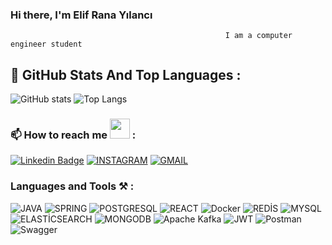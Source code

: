 ### Hi there, I'm Elif Rana Yılancı  
                                                    I am a computer engineer student




## 📌 GitHub Stats And Top Languages :

![GitHub stats](https://github-readme-stats.vercel.app/api?username=ElifRana&theme=blue-green)
![Top Langs](https://github-readme-stats.vercel.app/api/top-langs/?username=ElifRana&layout=compact&theme=midnight-purple)


### 📫 How to reach me <img src="https://github.com/canozyigiit/canozyigiit/blob/main/handshake.gif" height="32px"> :


[![Linkedin Badge](https://img.shields.io/badge/ElifRana-%20on%20linkedin-blue?style=for-the-badge&logo=linkedin)](https://www.linkedin.com/in/elif-rana-y%C4%B1lanc%C4%B1-1ba3801a3///)
[![INSTAGRAM](https://img.shields.io/badge/Instagram-E4405F?style=for-the-badge&logo=instagram&logoColor=white)](https://www.instagram.com/elifranaylnc/) 
[![GMAIL](https://img.shields.io/badge/Gmail-D14836?style=for-the-badge&logo=gmail&logoColor=white)](mailto:elifranaylnc61@gmail.com)                                                                                                                                              

### Languages and Tools ⚒ :

![JAVA](https://img.shields.io/badge/Java-ED8B00?style=for-the-badge&logo=java&logoColor=white)
![SPRING](https://img.shields.io/badge/Spring-6DB33F?style=for-the-badge&logo=spring&logoColor=white)
![POSTGRESQL](https://img.shields.io/badge/PostgreSQL-316192?style=for-the-badge&logo=postgresql&logoColor=white)
![REACT](https://img.shields.io/badge/React-20232A?style=for-the-badge&logo=react&logoColor=61DAFB)
![Docker](https://img.shields.io/badge/docker-%230db7ed.svg?style=for-the-badge&logo=docker&logoColor=white)
![REDİS](https://img.shields.io/badge/redis-CC0000.svg?&style=for-the-badge&logo=redis&logoColor=white)
![MYSQL](https://img.shields.io/badge/MySQL-00000F?style=for-the-badge&logo=mysql&logoColor=white)
![ELASTİCSEARCH](https://img.shields.io/badge/Elastic_Search-005571?style=for-the-badge&logo=elasticsearch&logoColor=white)
![MONGODB](https://img.shields.io/badge/MongoDB-4EA94B?style=for-the-badge&logo=mongodb&logoColor=white)
![Apache Kafka](https://img.shields.io/badge/Apache%20Kafka-000?style=for-the-badge&logo=apachekafka)
![JWT](https://img.shields.io/badge/JWT-black?style=for-the-badge&logo=JSON%20web%20tokens)
![Postman](https://img.shields.io/badge/Postman-FF6C37?style=for-the-badge&logo=postman&logoColor=white)
![Swagger](https://img.shields.io/badge/-Swagger-%23Clojure?style=for-the-badge&logo=swagger&logoColor=white)




